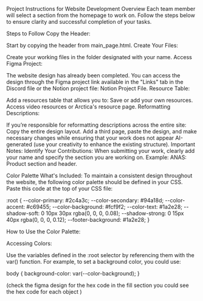 
Project Instructions for Website Development
Overview
Each team member will select a section from the homepage to work on. Follow the steps below to ensure clarity and successful completion of your tasks.

Steps to Follow
Copy the Header:

Start by copying the header from main_page.html.
Create Your Files:

Create your working files in the folder designated with your name.
Access Figma Project:

The website design has already been completed. You can access the design through the Figma project link available in the "Links" tab in the Discord file or the Notion project file:
Notion Project File.
Resource Table:

Add a resources table that allows you to:
Save or add your own resources.
Access video resources or Arctica's resource page.
Reformatting Descriptions:

If you’re responsible for reformatting descriptions across the entire site:
Copy the entire design layout.
Add a third page, paste the design, and make necessary changes while ensuring that your work does not appear AI-generated (use your creativity to enhance the existing structure).
Important Notes:
Identify Your Contributions:
When submitting your work, clearly add your name and specify the section you are working on.
Example:
ANAS: Product section and header.



Color Palette
What's Included:
To maintain a consistent design throughout the website, the following color palette should be defined in your CSS. Paste this code at the top of your CSS file:

:root {
    --color-primary: #2c4a3c;
    --color-secondary: #94a18d;
    --color-accent: #c69455;
    --color-background: #fcf9f2;
    --color-text: #1a2e28;
    --shadow-soft: 0 10px 30px rgba(0, 0, 0, 0.08);
    --shadow-strong: 0 15px 40px rgba(0, 0, 0, 0.12);
    --footer-background: #1a2e28;
}

How to Use the Color Palette:

Accessing Colors:

Use the variables defined in the :root selector by referencing them with the var() function. For example, to set a background color, you could use:

body {
    background-color: var(--color-background);
}

(check the figma design for the hex code in the fill section you could see the hex code for each object ) 



